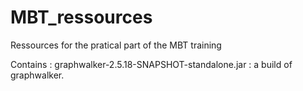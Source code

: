 MBT_ressources
==============

Ressources for the pratical part of the MBT training

Contains : 
graphwalker-2.5.18-SNAPSHOT-standalone.jar : a build of graphwalker.
